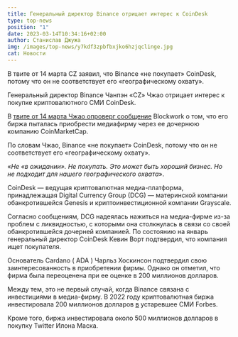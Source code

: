 ```yaml
---
title: Генеральный директор Binance отрицает интерес к CoinDesk
type: top-news
position: "1"
date: 2023-03-14T10:34:16+02:00
author: Станислав Джужа
img: /images/top-news/y7kdf3zpbfbxjko6hzjqclinge.jpg
cat: Новости
---
```

В твите от 14 марта CZ заявил, что Binance «не покупает» CoinDesk, потому что он не соответствует его «географическому охвату».

Генеральный директор Binance Чанпэн «CZ» Чжао отрицает интерес к покупке криптовалютного СМИ CoinDesk.

В [твите от 14 марта Чжао опроверг ](https://twitter.com/cz_binance/status/1635507910456356867?s=46&t=aw6ZR-6aD050XLPVXY8AQA)[сообщение](https://blockworks.co/news/binance-coindesk-coinmarketcap-acquisition) Blockwork о том, что его биржа пыталась приобрести медиафирму через ее дочернюю компанию CoinMarketCap.

По словам Чжао, Binance «не покупает» CoinDesk, потому что он не соответствует его «географическому охвату».

«*Не «в ожидании». Не покупать. Это может быть хороший бизнес. Но не подходит для нашего географического охвата*».

CoinDesk — ведущая криптовалютная медиа-платформа, принадлежащая Digital Currency Group (DCG) — материнской компании обанкротившейся Genesis и криптоинвестиционной компании Grayscale.

Согласно сообщениям, DCG надеялась нажиться на медиа-фирме из-за проблем с ликвидностью, с которыми она столкнулась в связи со своей обанкротившейся дочерней компанией. По состоянию на январь генеральный директор CoinDesk Кевин Ворт подтвердил, что компания ищет покупателя.

Основатель Cardano ( ADA ) Чарльз Хоскинсон подтвердил свою заинтересованность в приобретении фирмы. Однако он отметил, что фирма была переоценена при ее оценке в 200 миллионов долларов.

Между тем, это не первый случай, когда Binance связана с инвестициями в медиа-фирму. В 2022 году криптовалютная биржа инвестировала 200 миллионов долларов [в](https://cryptoslate.com/binance-ventures-into-mainstream-media-with-a-200-million-stake-in-forbes/) устаревшее СМИ Forbes.

Кроме того, биржа инвестировала около 500 миллионов долларов в покупку Twitter Илона Маска.